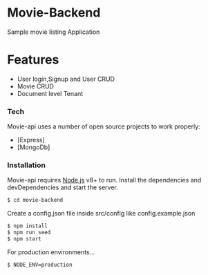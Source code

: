 # Movie-Backend
Sample movie listing Application
# Features
  - User login,Signup and User CRUD
  - Movie CRUD
  - Document level Tenant
### Tech
Movie-api uses a number of open source projects to work properly:
* [Express] 
* [MongoDb]

### Installation
Movie-api requires [Node.js](https://nodejs.org/) v8+ to run.
Install the dependencies and devDependencies and start the server.
```sh
$ cd movie-backend
```
Create a config.json file inside src/config like config.example.json

```sh
$ npm install
$ npm run seed
$ npm start
```
For production environments...
```sh
$ NODE_ENV=production
```
